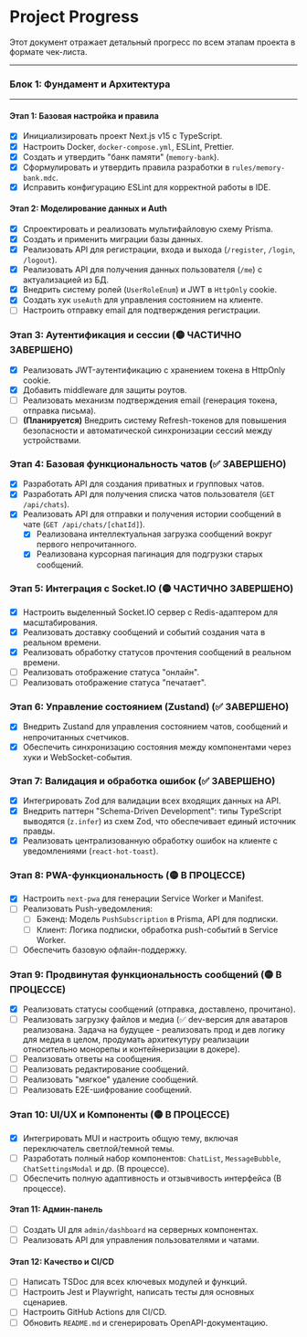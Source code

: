 # Project Progress

Этот документ отражает детальный прогресс по всем этапам проекта в формате чек-листа.

---
### **Блок 1: Фундамент и Архитектура**
---

#### Этап 1: Базовая настройка и правила
- [x] Инициализировать проект Next.js v15 с TypeScript.
- [x] Настроить Docker, `docker-compose.yml`, ESLint, Prettier.
- [x] Создать и утвердить "банк памяти" (`memory-bank`).
- [x] Сформулировать и утвердить правила разработки в `rules/memory-bank.mdc`.
- [x] Исправить конфигурацию ESLint для корректной работы в IDE.

#### Этап 2: Моделирование данных и Auth
- [x] Спроектировать и реализовать мультифайловую схему Prisma.
- [x] Создать и применить миграции базы данных.
- [x] Реализовать API для регистрации, входа и выхода (`/register`, `/login`, `/logout`).
- [x] Реализовать API для получения данных пользователя (`/me`) с актуализацией из БД.
- [x] Внедрить систему ролей (`UserRoleEnum`) и JWT в `HttpOnly` cookie.
- [x] Создать хук `useAuth` для управления состоянием на клиенте.
- [ ] Настроить отправку email для подтверждения регистрации.

### **Этап 3: Аутентификация и сессии (🟡 ЧАСТИЧНО ЗАВЕРШЕНО)**
- [x] Реализовать JWT-аутентификацию с хранением токена в HttpOnly cookie.
- [x] Добавить middleware для защиты роутов.
- [ ] Реализовать механизм подтверждения email (генерация токена, отправка письма).
- [ ] **(Планируется)** Внедрить систему Refresh-токенов для повышения безопасности и автоматической синхронизации сессий между устройствами.

### **Этап 4: Базовая функциональность чатов (✅ ЗАВЕРШЕНО)**
- [x] Разработать API для создания приватных и групповых чатов.
- [x] Разработать API для получения списка чатов пользователя (`GET /api/chats`).
- [x] Реализовать API для отправки и получения истории сообщений в чате (`GET /api/chats/[chatId]`).
    - [x] Реализована интеллектуальная загрузка сообщений вокруг первого непрочитанного.
    - [x] Реализована курсорная пагинация для подгрузки старых сообщений.

### **Этап 5: Интеграция с Socket.IO (🟡 ЧАСТИЧНО ЗАВЕРШЕНО)**
- [x] Настроить выделенный Socket.IO сервер с Redis-адаптером для масштабирования.
- [x] Реализовать доставку сообщений и событий создания чата в реальном времени.
- [x] Реализовать обработку статусов прочтения сообщений в реальном времени.
- [ ] Реализовать отображение статуса "онлайн".
- [ ] Реализовать отображение статуса "печатает".

### **Этап 6: Управление состоянием (Zustand) (✅ ЗАВЕРШЕНО)**
- [x] Внедрить Zustand для управления состоянием чатов, сообщений и непрочитанных счетчиков.
- [x] Обеспечить синхронизацию состояния между компонентами через хуки и WebSocket-события.

### **Этап 7: Валидация и обработка ошибок (✅ ЗАВЕРШЕНО)**
- [x] Интегрировать Zod для валидации всех входящих данных на API.
- [x] Внедрить паттерн "Schema-Driven Development": типы TypeScript выводятся (`z.infer`) из схем Zod, что обеспечивает единый источник правды.
- [x] Реализовать централизованную обработку ошибок на клиенте с уведомлениями (`react-hot-toast`).

### **Этап 8: PWA-функциональность (🟡 В ПРОЦЕССЕ)**
- [x] Настроить `next-pwa` для генерации Service Worker и Manifest.
- [ ] Реализовать Push-уведомления:
    - [ ] Бэкенд: Модель `PushSubscription` в Prisma, API для подписки.
    - [ ] Клиент: Логика подписки, обработка push-событий в Service Worker.
- [ ] Обеспечить базовую офлайн-поддержку.

### **Этап 9: Продвинутая функциональность сообщений (🟡 В ПРОЦЕССЕ)**
- [x] Реализовать статусы сообщений (отправка, доставлено, прочитано).
- [ ] Реализовать загрузку файлов и медиа (✅ dev-версия для аватаров реализована. Задача на будущее - реализовать прод и дев логику для медиа в целом, продумать архитекутуру реализации относительно монорепы и контейнеризации в докере).
- [ ] Реализовать ответы на сообщения.
- [ ] Реализовать редактирование сообщений.
- [ ] Реализовать "мягкое" удаление сообщений.
- [ ] Реализовать E2E-шифрование сообщений.

### **Этап 10: UI/UX и Компоненты (🟡 В ПРОЦЕССЕ)**
- [x] Интегрировать MUI и настроить общую тему, включая переключатель светлой/темной темы.
- [ ] Разработать полный набор компонентов: `ChatList`, `MessageBubble`, `ChatSettingsModal` и др. (В процессе).
- [ ] Обеспечить полную адаптивность и отзывчивость интерфейса (В процессе).

#### Этап 11: Админ-панель
- [ ] Создать UI для `admin/dashboard` на серверных компонентах.
- [ ] Реализовать API для управления пользователями и чатами.

#### Этап 12: Качество и CI/CD
- [ ] Написать TSDoc для всех ключевых модулей и функций.
- [ ] Настроить Jest и Playwright, написать тесты для основных сценариев.
- [ ] Настроить GitHub Actions для CI/CD.
- [ ] Обновить `README.md` и сгенерировать OpenAPI-документацию. 